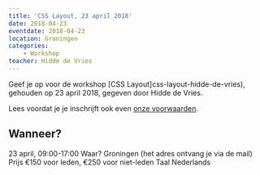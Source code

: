 ```yaml
---
title: 'CSS Layout, 23 april 2018'
date: 2018-04-23
eventdate: 2018-04-23
location: Groningen
categories:
    - Workshop
teacher: Hidde de Vries
---
```


Geef je op voor de workshop [CSS Layout]css-layout-hidde-de-vries), gehouden op 23 april 2018, gegeven door Hidde de Vries.

Lees voordat je je inschrijft ook even [onze voorwaarden](/nl/activiteiten/workshops/#meer-informatie-voor-deelnemers).

## Wanneer?
23 april, 09:00-17:00
Waar?
Groningen (het adres ontvang je via de mail)
Prijs
€150 voor leden, €250 voor niet-leden
Taal
Nederlands
